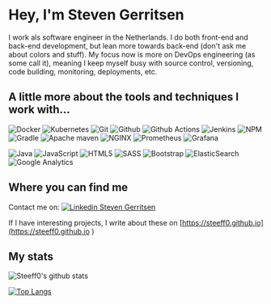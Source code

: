 # Hey, I'm Steven Gerritsen
I work als software engineer in the Netherlands. I do both front-end and back-end development, but lean more towards back-end (don't ask me about colors and stuff). My focus now is more on DevOps engineering (as some call it), meaning I keep myself busy with source control, versioning, code building, monitoring, deployments, etc.

## A little more about the tools and techniques I work with...
![Docker](https://img.shields.io/static/v1?style=flat&logo=docker&label=&message=Docker&logoColor=fff&labelColor=555&color=green)
![Kubernetes](https://img.shields.io/static/v1?style=flat&logo=kubernetes&label=&message=Kubernetes&logoColor=fff&labelColor=555&color=green)
![Git](https://img.shields.io/static/v1?style=flat&logo=git&label=&message=Git&logoColor=fff&labelColor=555&color=green)
![Github](https://img.shields.io/static/v1?style=flat&logo=github&label=&message=Github&logoColor=fff&labelColor=555&color=green)
![Github Actions](https://img.shields.io/static/v1?style=flat&logo=github-actions&label=&message=Github%20Actions&logoColor=fff&labelColor=555&color=green)
![Jenkins](https://img.shields.io/static/v1?style=flat&logo=Jenkins&label=&message=Jenkins&logoColor=fff&labelColor=555&color=green)
![NPM](https://img.shields.io/static/v1?style=flat&logo=NPM&label=&message=NPM&logoColor=fff&labelColor=555&color=green)
![Gradle](https://img.shields.io/static/v1?style=flat&logo=Gradle&label=&message=Gradle&logoColor=fff&labelColor=555&color=green)
![Apache maven](https://img.shields.io/static/v1?style=flat&logo=apache-maven&label=&message=Apache%20maven&logoColor=fff&labelColor=555&color=green)
![NGINX](https://img.shields.io/static/v1?style=flat&logo=nginx&label=&message=NGINX&logoColor=fff&labelColor=555&color=green)
![Prometheus](https://img.shields.io/static/v1?style=flat&logo=prometheus&label=&message=Prometheus&logoColor=fff&labelColor=555&color=green)
![Grafana](https://img.shields.io/static/v1?style=flat&logo=grafana&label=&message=Grafana&logoColor=fff&labelColor=555&color=green)

![Java](https://img.shields.io/static/v1?style=flat&logo=java&label=&message=Java&logoColor=fff&labelColor=555&color=green)
![JavaScript](https://img.shields.io/static/v1?style=flat&logo=javaScript&label=&message=JavaScript&logoColor=fff&labelColor=555&color=green)
![HTML5](https://img.shields.io/static/v1?style=flat&logo=html5&label=&message=HTML5&logoColor=fff&labelColor=555&color=green)
![SASS](https://img.shields.io/static/v1?style=flat&logo=sass&label=&message=SASS&logoColor=fff&labelColor=555&color=green)
![Bootstrap](https://img.shields.io/static/v1?style=flat&logo=bootstrap&label=&message=Bootstrap&logoColor=fff&labelColor=555&color=green)
![ElasticSearch](https://img.shields.io/static/v1?style=flat&logo=elasticsearch&label=&message=ElasticSearch&logoColor=fff&labelColor=555&color=green)
![Google Analytics](https://img.shields.io/static/v1?style=flat&logo=google-analytics&label=&message=Google%20Analytics&logoColor=fff&labelColor=555&color=green)

## Where you can find me
Contact me on: 
[![Linkedin Steven Gerritsen](https://img.shields.io/static/v1?style=flat&logo=linkedin&label=&message=Linkedin&logoColor=fff&labelColor=555&color=green)](https://www.linkedin.com/in/stevengerritsen/)

If I have interesting projects, I write about these on [https://steeff0.github.io](https://steeff0.github.io )

## My stats

![Steeff0's github stats](https://github-readme-stats.vercel.app/api?username=Steeff0&include_all_commits=true)

[![Top Langs](https://github-readme-stats.vercel.app/api/top-langs/?username=Steeff0&layout=compact&include_all_commits=true)](https://github.com/Steeff0)
